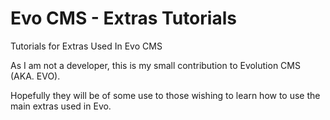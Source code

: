 # Evo CMS - Extras Tutorials
Tutorials for Extras Used In Evo CMS

As I am not a developer, this is my small contribution to Evolution CMS (AKA. EVO).

Hopefully they will be of some use to those wishing to learn how to use the main extras used in Evo.
